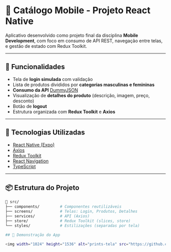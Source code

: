 # 📱 Catálogo Mobile - Projeto React Native

Aplicativo desenvolvido como projeto final da disciplina **Mobile Development**, com foco em consumo de API REST, navegação entre telas, e gestão de estado com Redux Toolkit.

---

## 🚀 Funcionalidades

- Tela de **login simulada** com validação
- Lista de produtos divididos por **categorias masculinas e femininas**
- **Consumo da API** [DummyJSON](https://dummyjson.com/)
- Visualização de **detalhes do produto** (descrição, imagem, preço, desconto)
- Botão de **logout**
- Estrutura organizada com **Redux Toolkit** e **Axios**

---

## 🧠 Tecnologias Utilizadas

- [React Native (Expo)](https://expo.dev/)
- [Axios](https://axios-http.com/)
- [Redux Toolkit](https://redux-toolkit.js.org/)
- [React Navigation](https://reactnavigation.org/)
- [TypeScript](https://www.typescriptlang.org/)

---

## 📦 Estrutura do Projeto

```bash
📁 src/
├── components/         # Componentes reutilizáveis
├── screens/            # Telas: Login, Produtos, Detalhes
├── services/           # API (Axios)
├── store/              # Redux Toolkit (slices, store)
└── styles/             # Estilizações (separadas por tela)

## 📸 Demonstração do App

<img width="1024" height="1536" alt="prints-tela" src="https://github.com/user-attachments/assets/2a6af111-dcb9-43e5-93ad-24d53236aa34" />

